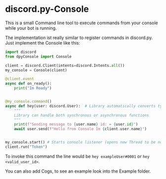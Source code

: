 # discord.py-Console

This is a small Command line tool to execute commands from your console while your bot is running.

The implementation ist really similar to register commands in discord.py.
Just implement the Console like this:

```python
import discord
from dpyConsole import Console

client = discord.Client(intents=discord.Intents.all())
my_console = Console(client)

@client.event
async def on_ready():
    print("Im Ready")


@my_console.command()
async def hey(user: discord.User):  # Library automatically converts type annotations, just like in discord.py
    """
    Library can handle both synchronous or asynchronous functions
    """
    print(f"Sending message to {user.name} id: = {user.id}")
    await user.send(f"Hello from Console Im {client.user.name}")


my_console.start() # Starts console listener (opens new Thread to be nonblocking)
client.run("Token")
```
To invoke this command the line would be ``hey exampleUser#0001`` or ``hey <valid_user_id>``.

You can also add Cogs, to see an example look into the Example folder.
